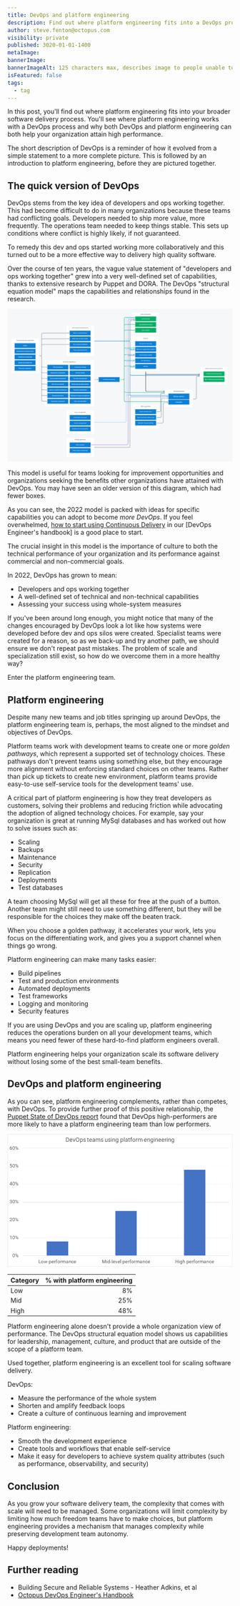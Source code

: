 ```yaml
---
title: DevOps and platform engineering
description: Find out where platform engineering fits into a DevOps process and why both DevOps and platform engineering can both help your organization attain high performance.
author: steve.fenton@octopus.com
visibility: private
published: 3020-01-01-1400
metaImage: 
bannerImage: 
bannerImageAlt: 125 characters max, describes image to people unable to see it.
isFeatured: false
tags: 
  - tag
---
```


In this post, you'll find out where platform engineering fits into your broader software delivery process. You'll see where platform engineering works with a DevOps process and why both DevOps and platform engineering can both help your organization attain high performance.

The short description of DevOps is a reminder of how it evolved from a simple statement to a more complete picture. This is followed by an introduction to platform engineering, before they are pictured together.

## The quick version of DevOps

DevOps stems from the key idea of developers and ops working together. This had become difficult to do in many organizations because these teams had conflicting goals. Developers needed to ship more value, more frequently. The operations team needed to keep things stable. This sets up conditions where conflict is highly likely, if not guaranteed.

To remedy this dev and ops started working more collaboratively and this turned out to be a more effective way to delivery high quality software.

Over the course of ten years, the vague value statement of "developers and ops working together" grew into a very well-defined set of capabilities, thanks to extensive research by Puppet and DORA. The DevOps "structural equation model" maps the capabilities and relationships found in the research.

![The 2022 DevOps structural equation model](structural-equation-model-2022.png)

This model is useful for teams looking for improvement opportunities and organizations seeking the benefits other organizations have attained with DevOps. You may have seen an older version of this diagram, which had fewer boxes.

As you can see, the 2022 model is packed with ideas for specific capabilities you can adopt to become *more DevOps*. If you feel overwhelmed, [how to start using Continuous Delivery](https://octopus.com/devops/continuous-delivery/how-to-start-using-continuous-delivery/) in our [DevOps Engineer's handbook] is a good place to start.

The crucial insight in this model is the importance of culture to both the technical performance of your organization and its performance against commercial and non-commercial goals.

In 2022, DevOps has grown to mean:

- Developers and ops working together
- A well-defined set of technical and non-technical capabilities
- Assessing your success using whole-system measures

If you've been around long enough, you might notice that many of the changes encouraged by DevOps look a lot like how systems were developed before dev and ops silos were created. Specialist teams were created for a reason, so as we back-up and try another path, we should ensure we don't repeat past mistakes. The problem of scale and specialization still exist, so how do we overcome them in a more healthy way?

Enter the platform engineering team.

## Platform engineering

Despite many new teams and job titles springing up around DevOps, the platform engineering team is, perhaps, the most aligned to the mindset and objectives of DevOps.

Platform teams work with development teams to create one or more *golden pathways*, which represent a supported set of technology choices. These pathways don't prevent teams using something else, but they encourage more alignment without enforcing standard choices on other teams. Rather than pick up tickets to create new environment, platform teams provide easy-to-use self-service tools for the development teams' use.

A critical part of platform engineering is how they treat developers as customers, solving their problems and reducing friction while advocating the adoption of aligned technology choices. For example, say your organization is great at running MySql databases and has worked out how to solve issues such as:

- Scaling
- Backups
- Maintenance
- Security
- Replication
- Deployments
- Test databases

A team choosing MySql will get all these for free at the push of a button. Another team might still need to use something different, but they will be responsible for the choices they make off the beaten track.

When you choose a golden pathway, it accelerates your work, lets you focus on the differentiating work, and gives you a support channel when things go wrong.

Platform engineering can make many tasks easier:

- Build pipelines
- Test and production environments
- Automated deployments
- Test frameworks
- Logging and monitoring
- Security features

If you are using DevOps and you are scaling up, platform engineering reduces the operations burden on all your development teams, which means you need fewer of these hard-to-find platform engineers overall.

Platform engineering helps your organization scale its software delivery without losing some of the best small-team benefits.

## DevOps and platform engineering

As you can see, platform engineering complements, rather than competes, with DevOps. To provide further proof of this positive relationship, the [Puppet State of DevOps report](https://puppet.com/resources/report/2021-state-of-devops-report) found that DevOps high-performers are more likely to have a platform engineering team than low performers.

![DevOps teams using platform engineering, table follows](devops-platform-engineering-performance.png)

| Category | % with platform engineering |
|----------|----------------------------:|
| Low      | 8%                          |
| Mid      | 25%                         |
| High     | 48%                         |

Platform engineering alone doesn't provide a whole organization view of performance. The DevOps structural equation model shows us capabilities for leadership, management, culture, and product that are outside of the scope of a platform team.

Used together, platform engineering is an excellent tool for scaling software delivery.

DevOps:

- Measure the performance of the whole system
- Shorten and amplify feedback loops
- Create a culture of continuous learning and improvement

Platform engineering:

- Smooth the development experience
- Create tools and workflows that enable self-service
- Make it easy for developers to achieve system quality attributes (such as performance, observability, and security)

## Conclusion

As you grow your software delivery team, the complexity that comes with scale will need to be managed. Some organizations will limit complexity by limiting how much freedom teams have to make choices, but platform engineering provides a mechanism that manages complexity while preserving development team autonomy.

Happy deployments!

## Further reading

- Building Secure and Reliable Systems - Heather Adkins, et al
- [Octopus DevOps Engineer's Handbook](https://octopus.com/devops/)